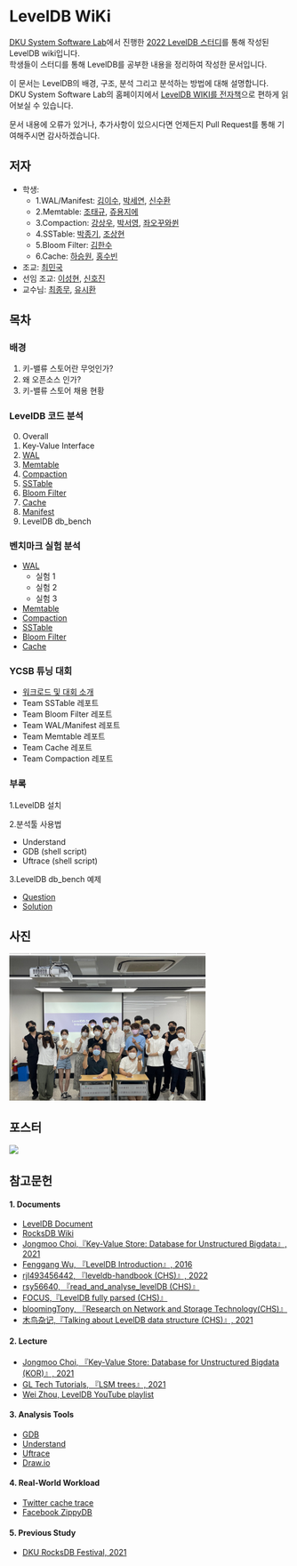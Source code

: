 # LevelDB WiKi
[DKU System Software Lab](https://sslab.dankook.ac.kr/)에서 진행한 [2022 LevelDB 스터디](https://github.com/DKU-StarLab/leveldb-study)를 통해 작성된 LevelDB wiki입니다.  
학생들이 스터디를 통해 LevelDB를 공부한 내용을 정리하여 작성한 문서입니다.

이 문서는 LevelDB의 배경, 구조, 분석 그리고 분석하는 방법에 대해 설명합니다.  
DKU System Software Lab의 홈페이지에서 [LevelDB WIKI를 전자책](https://sslab.dankook.ac.kr/leveldb-wiki-home/)으로 편하게 읽어보실 수 있습니다.

문서 내용에 오류가 있거나, 추가사항이 있으시다면 언제든지 Pull Request를 통해 기여해주시면 감사하겠습니다.

## 저자
* 학생:
  - 1.WAL/Manifest: [김이수](https://github.com/gooday2die), [박세연](https://github.com/SayOny), [신수환](https://github.com/Student5421)
  - 2.Memtable: [조태규](https://github.com/HASHTAG-YOU), [쥬용지에](https://github.com/arashio1111)
  - 3.Compaction: [강상우](https://github.com/aarom416), [박서영](https://github.com/seo-0), [좌오꾸와쒼](https://github.com/ErosBryant)
  - 4.SSTable: [박종기](https://github.com/JongKI-PARK), [조상현](https://github.com/Cho-SangHyun)
  - 5.Bloom Filter: [김한수](https://github.com/gillyongs)
  - 6.Cache: [하승원](https://github.com/ha-seungwon), [홍수빈](https://github.com/sss654654)
* 조교: [최민국](https://github.com/korea-choi)
* 선임 조교: [이성현](https://github.com/shl812), [신호진](https://github.com/shinhojin)
* 교수님: [최종무](http://embedded.dankook.ac.kr/~choijm/), [유시환](https://sites.google.com/site/dkumobileos/members/seehwanyoo)

## 목차
### 배경
1. 키-밸류 스토어란 무엇인가?
2. 왜 오픈소스 인가?
3. 키-밸류 스토어 채용 현황

### LevelDB 코드 분석
0. Overall
1. Key-Value Interface
2. [WAL](./analysis/wal.md)
3. [Memtable](./analysis/memtable.md)
4. [Compaction](./analysis/compaction.md)
5. [SSTable](./analysis/sstable.md)
6. [Bloom Filter](./analysis/bloomfilter.md)
7. [Cache](./analysis/cache.md)
8. [Manifest](./analysis/manifest.md)
9. LevelDB db_bench

### 벤치마크 실험 분석
- [WAL](./benchmarks/wal.md)
    - 실험 1
    - 실험 2
    - 실험 3
- [Memtable](./benchmarks/memtable.md)
- [Compaction](./benchmarks/compaction.md)
- [SSTable](./benchmarks/sstable.md)
- [Bloom Filter](./benchmarks/bloomfilter.md)
- [Cache](./benchmarks/cache.md)

### YCSB 튜닝 대회
 - [워크로드 및 대회 소개](https://github.com/DKU-StarLab/leveldb-study/blob/main/tuning/README.md)
 - Team SSTable 레포트
 - Team Bloom Filter 레포트
 - Team WAL/Manifest 레포트
 - Team Memtable 레포트
 - Team Cache 레포트
 - Team Compaction 레포트


### 부록
1.LevelDB 설치

2.분석툴 사용법
* Understand
* GDB (shell script)
* Uftrace (shell script)  

3.LevelDB db_bench 예제
* [Question](https://github.com/DKU-StarLab/leveldb-study/issues/6)
* [Solution](https://github.com/DKU-StarLab/leveldb-study/blob/main/introduction/homework_solution.md)  

## 사진
<img src="./image/photo1.jpg" width="70%">

## 포스터
<img src="./image/poster_kor.png" width="50%">

## 참고문헌
#### 1. Documents
  - [LevelDB Document](https://github.com/google/leveldb/blob/main/doc)
  - [RocksDB Wiki](https://github.com/facebook/rocksdb/wiki)
  - [Jongmoo Choi,『Key-Value Store: Database for Unstructured Bigdata』, 2021](https://github.com/DKU-StarLab/leveldb-study/blob/761b550973ab6d1e88189190e66c0ee19a52aa12/introduction/Jongmoo%20Choi,%20Key-Value%20Store%20-%20Database%20for%20Unstructured%20Bigdata,%202021.pdf)
  - [Fenggang Wu, 『LevelDB Introduction』, 2016](https://www-users.cselabs.umn.edu/classes/Spring-2020/csci5980/index.php?page=presentation)
  - [rjl493456442, 『leveldb-handbook (CHS)』, 2022](https://leveldb-handbook.readthedocs.io/zh/latest/)
  - [rsy56640, 『read_and_analyse_levelDB (CHS)』](https://github.com/rsy56640/read_and_analyse_levelDB/tree/master/reference)
  - [FOCUS,『LevelDB fully parsed (CHS)』](https://www.zhihu.com/column/c_1258068131073183744)
  - [bloomingTony, 『Research on Network and Storage Technology(CHS)』](https://www.zhihu.com/column/c_180212366)
  - [木鸟杂记,『Talking about LevelDB data structure (CHS)』, 2021 ](https://www.qtmuniao.com/categories/%E6%BA%90%E7%A0%81%E9%98%85%E8%AF%BB/)
#### 2. Lecture
  - [Jongmoo Choi, 『Key-Value Store: Database for Unstructured Bigdata (KOR)』,  2021](https://mooc.dankook.ac.kr/courses/61d537a3b6b71841651153b3)
  - [GL Tech Tutorials, 『LSM trees』, 2021](https://youtube.com/playlist?list=PLRNjlOFk-f0lJJZVoSAmcwZgVtp64tXaX)
  - [Wei Zhou, LevelDB YouTube playlist](https://youtube.com/playlist?list=PLaCN8MYUet0tR1xn5d8ZtCumHKtP6Wkeq)
#### 3. Analysis Tools
  - [GDB](https://www.sourceware.org/gdb/)
  - [Understand](https://licensing.scitools.com/download)
  - [Uftrace](https://github.com/namhyung/uftrace)
  - [Draw.io](https://www.draw.io)
#### 4. Real-World Workload
  - [Twitter cache trace](https://github.com/twitter/cache-trace)
  - [Facebook ZippyDB](https://github.com/facebook/rocksdb/wiki/RocksDB-Trace%2C-Replay%2C-Analyzer%2C-and-Workload-Generation)
#### 5. Previous Study
  - [DKU RocksDB Festival, 2021](https://github.com/DKU-StarLab/RocksDB_Festival)
